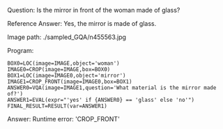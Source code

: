Question: Is the mirror in front of the woman made of glass?

Reference Answer: Yes, the mirror is made of glass.

Image path: ./sampled_GQA/n455563.jpg

Program:

```
BOX0=LOC(image=IMAGE,object='woman')
IMAGE0=CROP(image=IMAGE,box=BOX0)
BOX1=LOC(image=IMAGE0,object='mirror')
IMAGE1=CROP_FRONT(image=IMAGE0,box=BOX1)
ANSWER0=VQA(image=IMAGE1,question='What material is the mirror made of?')
ANSWER1=EVAL(expr="'yes' if {ANSWER0} == 'glass' else 'no'")
FINAL_RESULT=RESULT(var=ANSWER1)
```
Answer: Runtime error: 'CROP_FRONT'

